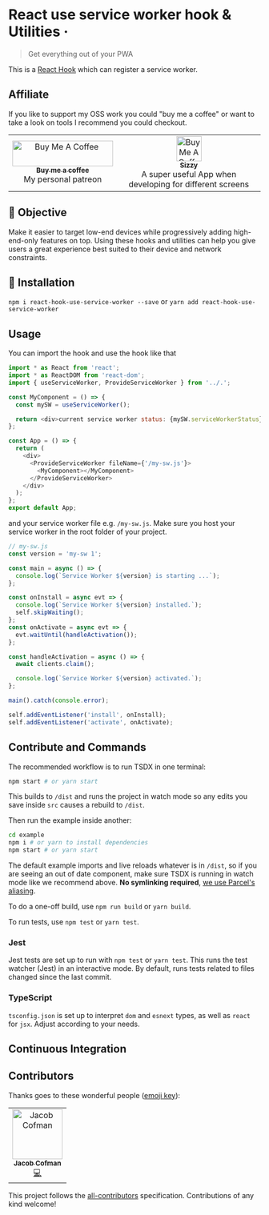 # React use service worker hook &amp; Utilities &middot;

> Get everything out of your PWA

This is a [React Hook](https://reactjs.org/docs/hooks-overview.html) which can register a service worker.

## Affiliate

If you like to support my OSS work you could "buy me a coffee" or want to take a look on tools I recommend you could checkout.

<table><tr><td align="center"><a href="https://www.buymeacoffee.com/jcofman" target="_blank"><img src="https://cdn.buymeacoffee.com/buttons/lato-yellow.png" alt="Buy Me A Coffee" width="201" height="51" ><br /><sub><b>Buy me a coffee</b></sub></a><br /> My personal patreon</a></td><td align="center"><a href="https://a.paddle.com/v2/click/49831/106566?link=1947" target="_blank"><img src="https://img.stackshare.io/service/6882/687474703a2f2f692e696d6775722e636f6d2f446d6d4a56335a2e706e67.png" alt="Buy Me A Coffee" width="50" height="50" ><br /><sub><b>Sizzy</b></sub></a><br /> A super useful App when developing for different screens</a></td></tr></table>

## 🎯 Objective

Make it easier to target low-end devices while progressively adding high-end-only features on top. Using these hooks and utilities can help you give users a great experience best suited to their device and network constraints.

## 🚀 Installation

`npm i react-hook-use-service-worker --save` or `yarn add react-hook-use-service-worker`

## Usage

You can import the hook and use the hook like that

```js
import * as React from 'react';
import * as ReactDOM from 'react-dom';
import { useServiceWorker, ProvideServiceWorker } from '../.';

const MyComponent = () => {
  const mySW = useServiceWorker();

  return <div>current service worker status: {mySW.serviceWorkerStatus}</div>;
};

const App = () => {
  return (
    <div>
      <ProvideServiceWorker fileName={'/my-sw.js'}>
        <MyComponent></MyComponent>
      </ProvideServiceWorker>
    </div>
  );
};
export default App;
```

and your service worker file e.g. `/my-sw.js`. Make sure you host your service worker in the root folder of your project.

```js
// my-sw.js
const version = 'my-sw 1';

const main = async () => {
  console.log(`Service Worker ${version} is starting ...`);
};

const onInstall = async evt => {
  console.log(`Service Worker ${version} installed.`);
  self.skipWaiting();
};
const onActivate = async evt => {
  evt.waitUntil(handleActivation());
};

const handleActivation = async () => {
  await clients.claim();

  console.log(`Service Worker ${version} activated.`);
};

main().catch(console.error);

self.addEventListener('install', onInstall);
self.addEventListener('activate', onActivate);
```

## Contribute and Commands

The recommended workflow is to run TSDX in one terminal:

```bash
npm start # or yarn start
```

This builds to `/dist` and runs the project in watch mode so any edits you save inside `src` causes a rebuild to `/dist`.

Then run the example inside another:

```bash
cd example
npm i # or yarn to install dependencies
npm start # or yarn start
```

The default example imports and live reloads whatever is in `/dist`, so if you are seeing an out of date component, make sure TSDX is running in watch mode like we recommend above. **No symlinking required**, [we use Parcel's aliasing](https://github.com/palmerhq/tsdx/pull/88/files).

To do a one-off build, use `npm run build` or `yarn build`.

To run tests, use `npm test` or `yarn test`.

### Jest

Jest tests are set up to run with `npm test` or `yarn test`. This runs the test watcher (Jest) in an interactive mode. By default, runs tests related to files changed since the last commit.

### TypeScript

`tsconfig.json` is set up to interpret `dom` and `esnext` types, as well as `react` for `jsx`. Adjust according to your needs.

## Continuous Integration

## Contributors

Thanks goes to these wonderful people ([emoji key](https://allcontributors.org/docs/en/emoji-key)):

<!-- ALL-CONTRIBUTORS-LIST:START - Do not remove or modify this section -->
<!-- prettier-ignore -->
<table><tr><td align="center"><a href="https://jcofman.de"><img src="https://avatars2.githubusercontent.com/u/2118956?v=4" width="100px;" alt="Jacob Cofman"/><br /><sub><b>Jacob Cofman</b></sub></a><br /><a href="https://github.com/JCofman/jc-website/commits?author=JCofman" title="Code">💻</a></td></tr></table>

<!-- ALL-CONTRIBUTORS-LIST:END -->

This project follows the [all-contributors](https://github.com/all-contributors/all-contributors) specification. Contributions of any kind welcome!
